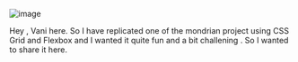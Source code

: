 ![image](https://github.com/user-attachments/assets/e441f6c0-ce7b-423e-a2b1-fbb396663fcc)


Hey , Vani here. So I have replicated one of the mondrian project using CSS Grid and Flexbox and I wanted it quite fun and a bit challening . So I wanted to share it here. 
